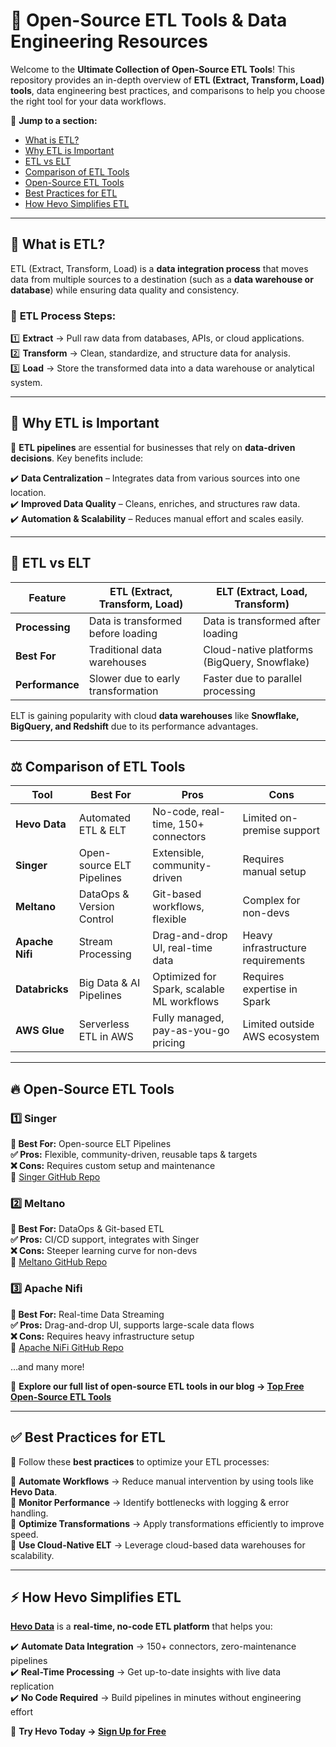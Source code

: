 # 🚀 Open-Source ETL Tools & Data Engineering Resources  

Welcome to the **Ultimate Collection of Open-Source ETL Tools**! This repository provides an in-depth overview of **ETL (Extract, Transform, Load) tools**, data engineering best practices, and comparisons to help you choose the right tool for your data workflows.  

🔗 **Jump to a section:**  
- [What is ETL?](#what-is-etl)  
- [Why ETL is Important](#why-etl-is-important)  
- [ETL vs ELT](#etl-vs-elt)  
- [Comparison of ETL Tools](#comparison-of-etl-tools)  
- [Open-Source ETL Tools](#open-source-etl-tools)  
- [Best Practices for ETL](#best-practices-for-etl)  
- [How Hevo Simplifies ETL](#how-hevo-simplifies-etl)  
---

## 📌 What is ETL?  

ETL (Extract, Transform, Load) is a **data integration process** that moves data from multiple sources to a destination (such as a **data warehouse or database**) while ensuring data quality and consistency.  

### 🔹 **ETL Process Steps:**  
1️⃣ **Extract** → Pull raw data from databases, APIs, or cloud applications.  
2️⃣ **Transform** → Clean, standardize, and structure data for analysis.  
3️⃣ **Load** → Store the transformed data into a data warehouse or analytical system.  

---

## 🌟 Why ETL is Important  

🚀 **ETL pipelines** are essential for businesses that rely on **data-driven decisions**. Key benefits include:  

✔️ **Data Centralization** – Integrates data from various sources into one location.  
✔️ **Improved Data Quality** – Cleans, enriches, and structures raw data.  
✔️ **Automation & Scalability** – Reduces manual effort and scales easily.  

---

## 🔄 ETL vs ELT  

| Feature          | ETL (Extract, Transform, Load) | ELT (Extract, Load, Transform) |
|-----------------|--------------------------------|--------------------------------|
| **Processing**  | Data is transformed before loading | Data is transformed after loading |
| **Best For**    | Traditional data warehouses  | Cloud-native platforms (BigQuery, Snowflake) |
| **Performance** | Slower due to early transformation | Faster due to parallel processing |

ELT is gaining popularity with cloud **data warehouses** like **Snowflake, BigQuery, and Redshift** due to its performance advantages.

---

## ⚖️ Comparison of ETL Tools  

| Tool          | Best For                  | Pros                                | Cons                                |
|--------------|--------------------------|------------------------------------|------------------------------------|
| **Hevo Data**  | Automated ETL & ELT       | No-code, real-time, 150+ connectors | Limited on-premise support |
| **Singer**     | Open-source ELT Pipelines | Extensible, community-driven       | Requires manual setup |
| **Meltano**    | DataOps & Version Control | Git-based workflows, flexible      | Complex for non-devs |
| **Apache Nifi** | Stream Processing        | Drag-and-drop UI, real-time data   | Heavy infrastructure requirements |
| **Databricks** | Big Data & AI Pipelines   | Optimized for Spark, scalable ML workflows | Requires expertise in Spark |
| **AWS Glue**   | Serverless ETL in AWS     | Fully managed, pay-as-you-go pricing | Limited outside AWS ecosystem |

---

## 🔥 Open-Source ETL Tools  

### **1️⃣ Singer**  
**🔹 Best For:** Open-source ELT Pipelines  
**✅ Pros:** Flexible, community-driven, reusable taps & targets  
**❌ Cons:** Requires custom setup and maintenance  
🔗 [Singer GitHub Repo](https://github.com/singer-io)  

### **2️⃣ Meltano**  
**🔹 Best For:** DataOps & Git-based ETL  
**✅ Pros:** CI/CD support, integrates with Singer  
**❌ Cons:** Steeper learning curve for non-devs  
🔗 [Meltano GitHub Repo](https://github.com/meltano/meltano)  

### **3️⃣ Apache Nifi**  
**🔹 Best For:** Real-time Data Streaming  
**✅ Pros:** Drag-and-drop UI, supports large-scale data flows  
**❌ Cons:** Requires heavy infrastructure setup  
🔗 [Apache NiFi GitHub Repo](https://github.com/apache/nifi)  

…and many more!  

📌 **Explore our full list of open-source ETL tools in our blog → [Top Free Open-Source ETL Tools](https://hevodata.com/learn/top-free-open-source-etl-tools-to-consider/)**  

---

## ✅ Best Practices for ETL  

🚀 Follow these **best practices** to optimize your ETL processes:  

📌 **Automate Workflows** → Reduce manual intervention by using tools like **Hevo Data**.  
📌 **Monitor Performance** → Identify bottlenecks with logging & error handling.  
📌 **Optimize Transformations** → Apply transformations efficiently to improve speed.  
📌 **Use Cloud-Native ELT** → Leverage cloud-based data warehouses for scalability.  

---

## ⚡ How Hevo Simplifies ETL  

**[Hevo Data](https://hevodata.com/)** is a **real-time, no-code ETL platform** that helps you:  

✔️ **Automate Data Integration** → 150+ connectors, zero-maintenance pipelines  
✔️ **Real-Time Processing** → Get up-to-date insights with live data replication  
✔️ **No Code Required** → Build pipelines in minutes without engineering effort  

🚀 **Try Hevo Today → [Sign Up for Free](https://hevodata.com/)**  
